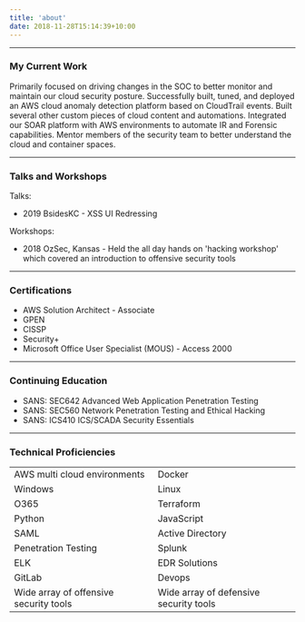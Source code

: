 ```yaml
---
title: 'about'
date: 2018-11-28T15:14:39+10:00
---
```


---

### My Current Work
Primarily focused on driving changes in the SOC to better monitor and maintain our cloud security posture. Successfully built, tuned, and deployed an AWS cloud anomaly detection platform based on CloudTrail events. Built several other custom pieces of cloud content and automations. Integrated our SOAR platform with AWS environments to automate IR and Forensic capabilities. Mentor members of the security team to better understand the cloud and container spaces.

---

### Talks and Workshops
Talks:
- 2019 BsidesKC - XSS UI Redressing

Workshops:
- 2018 OzSec, Kansas - Held the all day hands on 'hacking workshop' which covered an introduction to offensive security tools

---

### Certifications
- AWS Solution Architect - Associate
- GPEN
- CISSP
- Security+
- Microsoft Office User Specialist (MOUS) - Access 2000

---
### Continuing Education
- SANS: SEC642 Advanced Web Application Penetration Testing
- SANS: SEC560 Network Penetration Testing and Ethical Hacking
- SANS: ICS410 ICS/SCADA Security Essentials

---

### Technical Proficiencies
|      |      |
| ---- | ---- |
|AWS multi cloud environments | Docker |
| Windows | Linux | 
| O365 | Terraform | 
| Python | JavaScript |
| SAML | Active Directory | 
| Penetration Testing | Splunk | 
| ELK | EDR Solutions | 
| GitLab | Devops | 
| Wide array of offensive security tools  |  Wide array of defensive security tools| 
